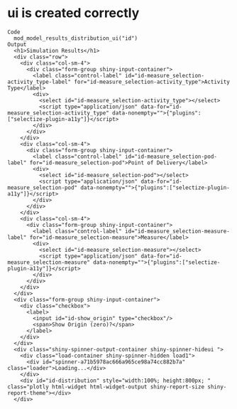 # ui is created correctly

    Code
      mod_model_results_distribution_ui("id")
    Output
      <h1>Simulation Results</h1>
      <div class="row">
        <div class="col-sm-4">
          <div class="form-group shiny-input-container">
            <label class="control-label" id="id-measure_selection-activity_type-label" for="id-measure_selection-activity_type">Activity Type</label>
            <div>
              <select id="id-measure_selection-activity_type"></select>
              <script type="application/json" data-for="id-measure_selection-activity_type" data-nonempty="">{"plugins":["selectize-plugin-a11y"]}</script>
            </div>
          </div>
        </div>
        <div class="col-sm-4">
          <div class="form-group shiny-input-container">
            <label class="control-label" id="id-measure_selection-pod-label" for="id-measure_selection-pod">Point of Delivery</label>
            <div>
              <select id="id-measure_selection-pod"></select>
              <script type="application/json" data-for="id-measure_selection-pod" data-nonempty="">{"plugins":["selectize-plugin-a11y"]}</script>
            </div>
          </div>
        </div>
        <div class="col-sm-4">
          <div class="form-group shiny-input-container">
            <label class="control-label" id="id-measure_selection-measure-label" for="id-measure_selection-measure">Measure</label>
            <div>
              <select id="id-measure_selection-measure"></select>
              <script type="application/json" data-for="id-measure_selection-measure" data-nonempty="">{"plugins":["selectize-plugin-a11y"]}</script>
            </div>
          </div>
        </div>
      </div>
      <div class="form-group shiny-input-container">
        <div class="checkbox">
          <label>
            <input id="id-show_origin" type="checkbox"/>
            <span>Show Origin (zero)?</span>
          </label>
        </div>
      </div>
      <div class="shiny-spinner-output-container shiny-spinner-hideui ">
        <div class="load-container shiny-spinner-hidden load1">
          <div id="spinner-a71b5978ac666a965ce98a74cc882b7a" class="loader">Loading...</div>
        </div>
        <div id="id-distribution" style="width:100%; height:800px; " class="plotly html-widget html-widget-output shiny-report-size shiny-report-theme"></div>
      </div>

